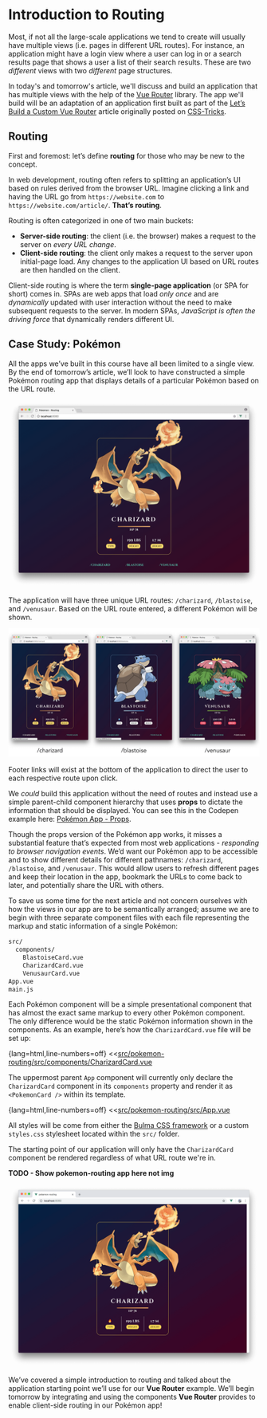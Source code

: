 # Introduction to Routing

Most, if not all the large-scale applications we tend to create will usually have multiple views (i.e. pages in different URL routes). For instance, an application might have a login view where a user can log in or a search results page that shows a user a list of their search results. These are two _different_ views with two _different_ page structures.

In today's and tomorrow's article, we'll discuss and build an application that has multiple views with the help of the [Vue Router](https://github.com/vuejs/vue-router) library. The app we'll build will be an adaptation of an application first built as part of the [Let’s Build a Custom Vue Router](https://css-tricks.com/build-a-custom-vue-router/) article originally posted on [CSS-Tricks](https://css-tricks.com/).

## Routing

First and foremost: let’s define __routing__ for those who may be new to the concept.

In web development, routing often refers to splitting an application’s UI based on rules derived from the browser URL. Imagine clicking a link and having the URL go from `https://website.com` to `https://website.com/article/`. __That’s routing__.

Routing is often categorized in one of two main buckets:

- __Server-side routing__: the client (i.e. the browser) makes a request to the server on _every URL change_.
- __Client-side routing__: the client only makes a request to the server upon initial-page load. Any changes to the application UI based on URL routes are then handled on the client.

Client-side routing is where the term __single-page application__ (or SPA for short) comes in. SPAs are web apps that load _only once_ and are _dynamically_ updated with user interaction without the need to make subsequent requests to the server. In modern SPAs, _JavaScript is often the driving force_ that dynamically renders different UI.

## Case Study: Pokémon

All the apps we’ve built in this course have all been limited to a single view. By the end of tomorrow’s article, we’ll look to have constructed a simple Pokémon routing app that displays details of a particular Pokémon based on the URL route.

![](./public/assets/pokemon-routing-app.png)

The application will have three unique URL routes: `/charizard`, `/blastoise`, and `/venusaur`. Based on the URL route entered, a different Pokémon will be shown.

![](./public/assets/pokemon-routing-different-routes.png)

Footer links will exist at the bottom of the application to direct the user to each respective route upon click.

We _could_ build this application without the need of routes and instead use a simple parent-child component hierarchy that uses __props__ to dictate the information that should be displayed. You can see this in the Codepen example here: [Pokémon App - Props](https://codepen.io/itslit/pen/yvymJL).

Though the props version of the Pokémon app works, it misses a substantial feature that’s expected from most web applications - _responding to browser navigation events_. We’d want our Pokémon app to be accessible and to show different details for different pathnames: `/charizard`, `/blastoise`, and `/venusaur`.  This would allow users to refresh different pages and keep their location in the app, bookmark the URLs to come back to later, and potentially share the URL with others.

To save us some time for the next article and not concern ourselves with how the views in our app are to be semantically arranged; assume we are to begin with three separate component files with each file representing the markup and static information of a single Pokémon:

```shell
src/
  components/
    BlastoiseCard.vue
    CharizardCard.vue
    VenusaurCard.vue
App.vue
main.js
```

Each Pokémon component will be a simple presentational component that has almost the exact same markup to every other Pokémon component. The only difference would be the static Pokémon information shown in the components. As an example, here’s how the `CharizardCard.vue` file will be set up:

{lang=html,line-numbers=off}
<<[src/pokemon-routing/src/components/CharizardCard.vue](./src/pokemon-routing/src/components/CharizardCard.vue)

The uppermost parent `App` component will currently only declare the `CharizardCard` component in its `components` property and render it as `<PokemonCard />` within its template.

{lang=html,line-numbers=off}
<<[src/pokemon-routing/src/App.vue](./src/pokemon-routing/src/App.vue)

All styles will be come from either the [Bulma CSS framework](https://bulma.io/documentation/) or a custom `styles.css` stylesheet located within the `src/` folder.

The starting point of our application will only have the `CharizardCard` component be rendered regardless of what URL route we're in.

__TODO - Show pokemon-routing app here not img__

![](./public/assets/pokemon-routing-starting-point.png)

We’ve covered a simple introduction to routing and talked about the application starting point we’ll use for our __Vue Router__ example. We’ll begin tomorrow by integrating and using the components __Vue Router__ provides to enable client-side routing in our Pokémon app!
